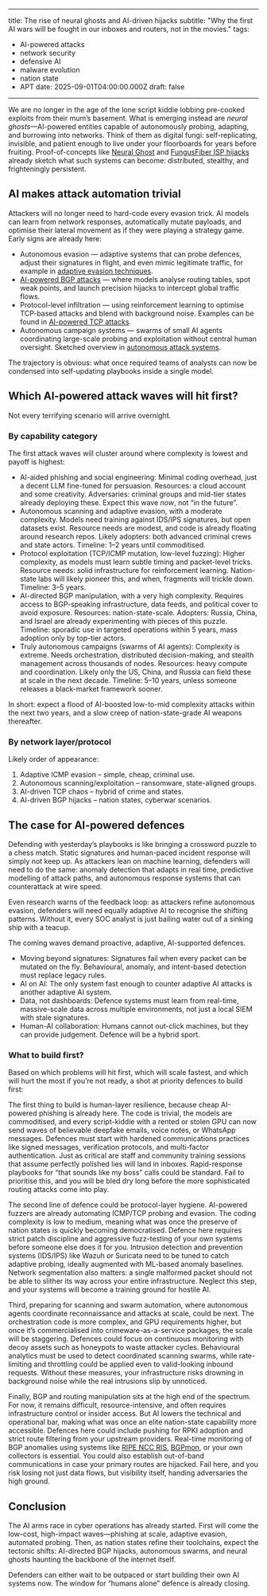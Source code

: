 
---
title: The rise of neural ghosts and AI-driven hijacks
subtitle: "Why the first AI wars will be fought in our inboxes and routers, not in the movies."
tags:
  - AI-powered attacks
  - network security
  - defensive AI
  - malware evolution
  - nation state
  - APT
date: 2025-09-01T04:00:00.000Z
draft: false
---

We are no longer in the age of the lone script kiddie lobbing pre-cooked exploits from their mum’s basement. What is emerging instead are *neural ghosts*—AI-powered entities capable of autonomously probing, adapting, and burrowing into networks. Think of them as digital fungi: self-replicating, invisible, and patient enough to live under your floorboards for years before fruiting. Proof-of-concepts like [Neural Ghost](https://red.tymyrddin.dev/docs/in/network/earthworks/mycosec/neural-ghost) and [FungusFiber ISP hijacks](https://red.tymyrddin.dev/docs/in/network/earthworks/fungusfiber/hijack-isp) already sketch what such systems can become: distributed, stealthy, and frighteningly persistent.

## AI makes attack automation trivial

Attackers will no longer need to hard-code every evasion trick. AI models can learn from network responses, automatically mutate payloads, and optimise their lateral movement as if they were playing a strategy game. Early signs are already here:

* Autonomous evasion — adaptive systems that can probe defences, adjust their signatures in flight, and even mimic legitimate traffic, for example in [adaptive evasion techniques](https://red.tymyrddin.dev/docs/in/network/roots/icmp/adaptive-evasion-techniques.html).
* [AI-powered BGP attacks](https://red.tymyrddin.dev/docs/in/network/roots/bgp/ai-powered-bgp-attacks.html) — where models analyse routing tables, spot weak points, and launch precision hijacks to intercept global traffic flows.
* Protocol-level infiltration — using reinforcement learning to optimise TCP-based attacks and blend with background noise. Examples can be found in [AI-powered TCP attacks](https://red.tymyrddin.dev/docs/in/network/roots/tcp/ai-powered-attacks.html).
* Autonomous campaign systems — swarms of small AI agents coordinating large-scale probing and exploitation without central human oversight. Sketched overview in [autonomous attack systems](https://red.tymyrddin.dev/docs/in/network/roots/icmp/autonomous-attack-systems.html).

The trajectory is obvious: what once required teams of analysts can now be condensed into self-updating playbooks inside a single model.

## Which AI-powered attack waves will hit first?

Not every terrifying scenario will arrive overnight. 

### By capability category

The first attack waves will cluster around where complexity is lowest and payoff is highest:

* AI-aided phishing and social engineering: Minimal coding overhead, just a decent LLM fine-tuned for persuasion. Resources: a cloud account and some creativity. Adversaries: criminal groups and mid-tier states already deploying these. Expect this wave *now*, not “in the future”.
* Autonomous scanning and adaptive evasion, with a moderate complexity. Models need training against IDS/IPS signatures, but open datasets exist. Resource needs are modest, and code is already floating around research repos. Likely adopters: both advanced criminal crews and state actors. Timeline: 1–2 years until commoditised.
* Protocol exploitation (TCP/ICMP mutation, low-level fuzzing): Higher complexity, as models must learn subtle timing and packet-level tricks. Resource needs: solid infrastructure for reinforcement learning. Nation-state labs will likely pioneer this, and when, fragments will trickle down. Timeline: 3–5 years.
* AI-directed BGP manipulation, with a very high complexity. Requires access to BGP-speaking infrastructure, data feeds, and political cover to avoid exposure. Resources: nation-state-scale. Adopters: Russia, China, and Israel are already experimenting with pieces of this puzzle. Timeline: sporadic use in targeted operations within 5 years, mass adoption only by top-tier actors.
* Truly autonomous campaigns (swarms of AI agents): Complexity is extreme. Needs orchestration, distributed decision-making, and stealth management across thousands of nodes. Resources: heavy compute and coordination. Likely only the US, China, and Russia can field these at scale in the next decade. Timeline: 5–10 years, unless someone releases a black-market framework sooner.

In short: expect a flood of AI-boosted low-to-mid complexity attacks within the next two years, and a slow creep of nation-state-grade AI weapons thereafter.

### By network layer/protocol

Likely order of appearance:

1. Adaptive ICMP evasion – simple, cheap, criminal use.
2. Autonomous scanning/exploitation – ransomware, state-aligned groups.
3. AI-driven TCP chaos – hybrid of crime and states.
4. AI-driven BGP hijacks – nation states, cyberwar scenarios.

## The case for AI-powered defences

Defending with yesterday’s playbooks is like bringing a crossword puzzle to a chess match. Static signatures and human-paced incident response will simply not keep up. As attackers lean on machine learning, defenders will need to do the same: anomaly detection that adapts in real time, predictive modelling of attack paths, and autonomous response systems that can counterattack at wire speed.

Even research warns of the feedback loop: as attackers refine autonomous evasion, defenders will need equally adaptive AI to recognise the shifting patterns. Without it, every SOC analyst is just bailing water out of a sinking ship with a teacup.

The coming waves demand proactive, adaptive, AI-supported defences.

* Moving beyond signatures: Signatures fail when every packet can be mutated on the fly. Behavioural, anomaly, and intent-based detection must replace legacy rules.
* AI on AI: The only system fast enough to counter adaptive AI attacks is another adaptive AI system.
* Data, not dashboards: Defence systems must learn from real-time, massive-scale data across multiple environments, not just a local SIEM with stale signatures.
* Human-AI collaboration: Humans cannot out-click machines, but they can provide judgement. Defence will be a hybrid sport.

### What to build first?

Based on which problems will hit first, which will scale fastest, and which will hurt the most if you’re not ready, a shot at priority defences to build first:

The first thing to build is human-layer resilience, because cheap AI-powered phishing is already here. The code is trivial, the models are commoditised, and every script-kiddie with a rented or stolen GPU can now send waves of believable deepfake emails, voice notes, or WhatsApp messages. Defences must start with hardened communications practices like signed messages, verification protocols, and multi-factor authentication. Just as critical are staff and community training sessions that assume perfectly polished lies will land in inboxes. Rapid-response playbooks for “that sounds like my boss” calls could be standard. Fail to prioritise this, and you will be bled dry long before the more sophisticated routing attacks come into play.

The second line of defence could be protocol-layer hygiene. AI-powered fuzzers are already automating ICMP/TCP probing and evasion. The coding complexity is low to medium, meaning what was once the preserve of nation states is quickly becoming democratised. Defence here requires strict patch discipline and aggressive fuzz-testing of your own systems before someone else does it for you. Intrusion detection and prevention systems (IDS/IPS) like Wazuh or Suricata need to be tuned to catch adaptive probing, ideally augmented with ML-based anomaly baselines. Network segmentation also matters: a single malformed packet should not be able to slither its way across your entire infrastructure. Neglect this step, and your systems will become a training ground for hostile AI.

Third, preparing for scanning and swarm automation, where autonomous agents coordinate reconnaissance and attacks at scale, could be next. The orchestration code is more complex, and GPU requirements higher, but once it’s commercialised into crimeware-as-a-service packages, the scale will be staggering. Defences could focus on continuous monitoring with decoy assets such as honeypots to waste attacker cycles. Behavioural analytics must be used to detect coordinated scanning swarms, while rate-limiting and throttling could be applied even to valid-looking inbound requests. Without these measures, your infrastructure risks drowning in background noise while the real intrusions slip by unnoticed.

Finally, BGP and routing manipulation sits at the high end of the spectrum. For now, it remains difficult, resource-intensive, and often requires infrastructure control or insider access. But AI lowers the technical and operational bar, making what was once an elite nation-state capability more accessible. Defences here could include pushing for RPKI adoption and strict route filtering from your upstream providers. Real-time monitoring of BGP anomalies using systems like [RIPE NCC RIS](https://www.ripe.net/analyse/internet-measurements/routing-information-service-ris/), [BGPmon](https://www.bgpmon.net/), or your own collectors is essential. You could also establish out-of-band communications in case your primary routes are hijacked. Fail here, and you risk losing not just data flows, but visibility itself, handing adversaries the high ground.

## Conclusion

The AI arms race in cyber operations has already started. First will come the low-cost, high-impact waves—phishing at scale, adaptive evasion, automated probing. Then, as nation states refine their toolchains, expect the tectonic shifts: AI-directed BGP hijacks, autonomous swarms, and neural ghosts haunting the backbone of the internet itself.

Defenders can either wait to be outpaced or start building their own AI systems now. The window for “humans alone” defence is already closing. 

